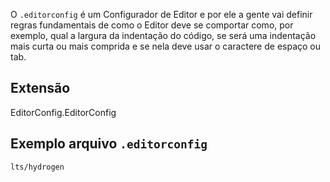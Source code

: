 O `.editorconfig` é um Configurador de Editor e por ele a gente vai definir regras fundamentais de como o Editor deve se comportar como, por exemplo, qual a largura da indentação do código, se será uma indentação mais curta ou mais comprida e se nela deve usar o caractere de espaço ou tab.


## Extensão
EditorConfig.EditorConfig


## Exemplo arquivo `.editorconfig`
 ```
 lts/hydrogen
 
 
 ```